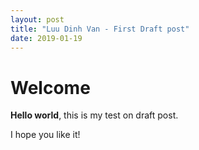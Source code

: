 ```yaml
---
layout: post
title: "Luu Dinh Van - First Draft post"
date: 2019-01-19
---
```


# Welcome

**Hello world**, this is my test on draft post.

I hope you like it!
